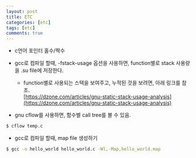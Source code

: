 ```yaml
---
layout: post
title: ETC
categories: [etc]
tags: [etc]
comments: true
--- 
```


* c언어 포인터 홀수/짝수

* gcc로 컴파일 할때, -fstack-usage 옵션을 사용하면, function별로 stack 사용량을 <output>.su file에 저장한다. 
  * function별로 사용되는 스택을 보여주고, 누적된 것을 보려면, 아래 링크를 참조.  
  [https://dzone.com/articles/gnu-static-stack-usage-analysis](https://dzone.com/articles/gnu-static-stack-usage-analysis)

* gnu cflow를 사용하면, 함수별 call tree를 볼 수 있음.
```bash
$ cflow temp.c
```

* gcc로 컴파일 할때, map file 생성하기
```bash
$ gcc -o hello_world hello_world.c -Wl,-Map,hello_world.map
```

